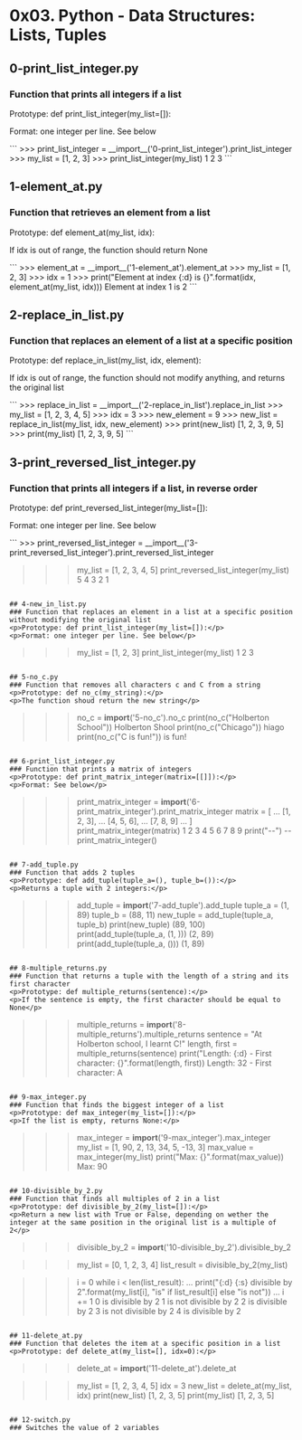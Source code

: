 # 0x03. Python - Data Structures: Lists, Tuples

## 0-print_list_integer.py
### Function that prints all integers if a list
<p>Prototype: def print_list_integer(my_list=[]):</p>
<p>Format: one integer per line. See below</p>
```
>>> print_list_integer = __import__('0-print_list_integer').print_list_integer
>>> my_list = [1, 2, 3]
>>> print_list_integer(my_list)
1
2
3
```

## 1-element_at.py
### Function that retrieves an element from a list
<p>Prototype: def element_at(my_list, idx):</p>
<p>If idx is out of range, the function should return None</p>
```
>>> element_at = __import__('1-element_at').element_at
>>> my_list = [1, 2, 3]
>>> idx = 1
>>> print("Element at index {:d} is {}".format(idx, element_at(my_list, idx)))
Element at index 1 is 2
```

## 2-replace_in_list.py
### Function that replaces an element of a list at a specific position
<p>Prototype: def replace_in_list(my_list, idx, element):</p>
<p>If idx is out of range, the function should not modify anything, and returns the original list</p>
```
>>> replace_in_list = __import__('2-replace_in_list').replace_in_list
>>> my_list = [1, 2, 3, 4, 5]
>>> idx = 3
>>> new_element = 9
>>> new_list = replace_in_list(my_list, idx, new_element)
>>> print(new_list)
[1, 2, 3, 9, 5]
>>> print(my_list)
[1, 2, 3, 9, 5]
```

## 3-print_reversed_list_integer.py
### Function that prints all integers if a list, in reverse order
<p>Prototype: def print_reversed_list_integer(my_list=[]):</p>
<p>Format: one integer per line. See below</p>
```
>>> print_reversed_list_integer = __import__('3-print_reversed_list_integer').print_reversed_list_integer

>>> my_list = [1, 2, 3, 4, 5]
>>> print_reversed_list_integer(my_list)
5
4
3
2
1
```

## 4-new_in_list.py
### Function that replaces an element in a list at a specific position without modifying the original list
<p>Prototype: def print_list_integer(my_list=[]):</p>
<p>Format: one integer per line. See below</p>
```
>>> my_list = [1, 2, 3]
>>> print_list_integer(my_list)
1
2
3
```

## 5-no_c.py
### Function that removes all characters c and C from a string
<p>Prototype: def no_c(my_string):</p>
<p>The function shoud return the new string</p>
```
>>> no_c = __import__('5-no_c').no_c
>>> print(no_c("Holberton School"))
Holberton Shool
>>> print(no_c("Chicago"))
hiago
>>> print(no_c("C is fun!"))
 is fun!
```

## 6-print_list_integer.py
### Function that prints a matrix of integers 
<p>Prototype: def print_matrix_integer(matrix=[[]]):</p>
<p>Format: See below</p>
```
>>> print_matrix_integer = __import__('6-print_matrix_integer').print_matrix_integer
>>> matrix = [
...    [1, 2, 3],
...    [4, 5, 6],
...    [7, 8, 9]
... ]
>>> print_matrix_integer(matrix)
1 2 3
4 5 6
7 8 9
>>> print("--")
--
>>> print_matrix_integer()

```

## 7-add_tuple.py
### Function that adds 2 tuples
<p>Prototype: def add_tuple(tuple_a=(), tuple_b=()):</p>
<p>Returns a tuple with 2 integers:</p>
```
>>> add_tuple = __import__('7-add_tuple').add_tuple
>>> tuple_a = (1, 89)
>>> tuple_b = (88, 11)
>>> new_tuple = add_tuple(tuple_a, tuple_b)
>>> print(new_tuple)
(89, 100)
>>> print(add_tuple(tuple_a, (1, )))
(2, 89)
>>> print(add_tuple(tuple_a, ()))
(1, 89)
```

## 8-multiple_returns.py
### Function that returns a tuple with the length of a string and its first character
<p>Prototype: def multiple_returns(sentence):</p>
<p>If the sentence is empty, the first character should be equal to None</p>
```
>>> multiple_returns = __import__('8-multiple_returns').multiple_returns
>>> sentence = "At Holberton school, I learnt C!"
>>> length, first = multiple_returns(sentence)
>>> print("Length: {:d} - First character: {}".format(length, first))
Length: 32 - First character: A
```

## 9-max_integer.py
### Function that finds the biggest integer of a list
<p>Prototype: def max_integer(my_list=[]):</p>
<p>If the list is empty, returns None:</p>
```
>>> max_integer = __import__('9-max_integer').max_integer
>>> my_list = [1, 90, 2, 13, 34, 5, -13, 3]
>>> max_value = max_integer(my_list)
>>> print("Max: {}".format(max_value))
Max: 90
```

## 10-divisible_by_2.py
### Function that finds all multiples of 2 in a list
<p>Prototype: def divisible_by_2(my_list=[]):</p>
<p>Return a new list with True or False, depending on wether the integer at the same position in the original list is a multiple of 2</p>
```
>>> divisible_by_2 = __import__('10-divisible_by_2').divisible_by_2

>>> my_list = [0, 1, 2, 3, 4]
>>> list_result = divisible_by_2(my_list)

>>> i = 0
>>> while i < len(list_result):
...    print("{:d} {:s} divisible by 2".format(my_list[i], "is" if list_result[i] else "is not"))
...    i += 1
0 is divisible by 2
1 is not divisible by 2
2 is divisible by 2
3 is not divisible by 2
4 is divisible by 2
```

## 11-delete_at.py
### Function that deletes the item at a specific position in a list 
<p>Prototype: def delete_at(my_list=[], idx=0):</p>
```
>>> delete_at = __import__('11-delete_at').delete_at

>>> my_list = [1, 2, 3, 4, 5]
>>> idx = 3
>>> new_list = delete_at(my_list, idx)
>>> print(new_list)
[1, 2, 3, 5]
>>> print(my_list)
[1, 2, 3, 5]
```

## 12-switch.py
### Switches the value of 2 variables
